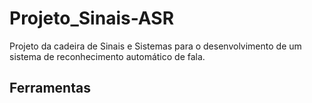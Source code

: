 # Projeto_Sinais-ASR
Projeto da cadeira de Sinais e Sistemas para o desenvolvimento de um sistema de reconhecimento automático de fala.

## Ferramentas
